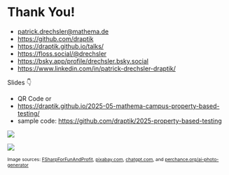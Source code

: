 # Thank You!

- <mdi-email /> <patrick.drechsler@mathema.de>
- <logos-github-icon /> <https://github.com/draptik>
- <mdi-web /> <https://draptik.github.io/talks/>
- <logos-mastodon-icon /> <https://floss.social/@drechsler>
- <logos-bluesky/> <https://bsky.app/profile/drechsler.bsky.social>
- <logos-linkedin-icon /> <https://www.linkedin.com/in/patrick-drechsler-draptik/>

Slides 👇

- QR Code or
- <https://draptik.github.io/2025-05-mathema-campus-property-based-testing/>
- sample code:
  <https://github.com/draptik/2025-property-based-testing>

<img
  class="absolute top-10 right-20 h-70"
  src="/images/slides.png"
/>

<img
  class="absolute bottom-15 right-30 h-30 custom-slow-pulse"
  src="/images/anti-nazi.png"
/>

<p style="font-size:0.75em">
Image sources:
<a href="https://fsharpforfunandprofit.com/posts/property-based-testing-2/" target="_blank">FSharpForFunAndProfit</a>,
<a href="https://pixabay.com/" target="_blank">pixabay.com</a>,
<a href="https://chatgpt.com" target="_blank">chatgpt.com</a>,
and
<a href="https://perchance.org/ai-photo-generator" target="_blank">perchance.org/ai-photo-generator</a>
</p>
